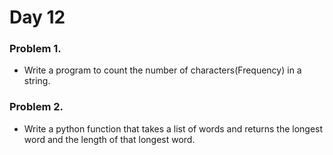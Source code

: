 # Day 12


### Problem 1.
- Write a program to count the number of characters(Frequency) in a string.

### Problem 2.
- Write a python function that takes a list of words and returns the longest word and the length of that longest word.

